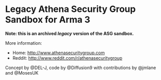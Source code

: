 # Legacy Athena Security Group Sandbox for Arma 3

**Note: this is an archived *legacy* version of the ASG sandbox.**

More information:
- Home: http://www.athenasecuritygroup.com
- Reddit: http://www.reddit.com/r/athenasecuritygroup

Concept by @DEL-J, code by @Diffusion9 with contributions by @jmlane and @MosesUK

